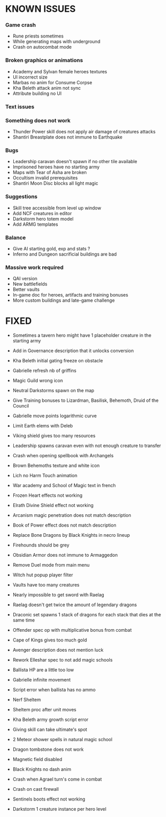 # KNOWN ISSUES

### Game crash

- Rune priests sometimes
- While generating maps with underground
- Crash on autocombat mode

### Broken graphics or animations

- Academy and Sylvan female heroes textures
- UI incorrect size
- Marbas no anim for Consume Corpse
- Kha Beleth attack anim not sync
- Attribute building no UI

### Text issues


### Something does not work

- Thunder Power skill does not apply air damage of creatures attacks
- Shantiri Breastplate does not immune to Earthquake

### Bugs

- Leadership caravan doesn't spawn if no other tile available
- Imprisoned heroes have no starting army
- Maps with Tear of Asha are broken
- Occultism invalid prerequisites
- Shantiri Moon Disc blocks all light magic

### Suggestions

- Skill tree accessible from level up window
- Add NCF creatures in editor
- Darkstorm hero totem model
- Add ARMG templates

### Balance

- Give AI starting gold, exp and stats ?
- Inferno and Dungeon sacrificial buildings are bad

### Massive work required

- QAI version
- New battlefields
- Better vaults
- In-game doc for heroes, artifacts and training bonuses
- More custom buildings and late-game challenge


# FIXED

- Sometimes a tavern hero might have 1 placeholder creature in the starting army
- Add in Governance description that it unlocks conversion
- Kha Beleth initial gating freeze on obstacle
- Gabrielle refresh nb of griffins
- Magic Guild wrong icon
- Neutral Darkstorms spawn on the map
- Give Training bonuses to Lizardman, Basilisk, Behemoth, Druid of the Council
- Gabrielle move points logarithmic curve
- Limit Earth elems with Deleb
- Viking shield gives too many resources
- Leadership spawns caravan even with not enough creature to transfer
- Crash when opening spellbook with Archangels
- Brown Behemoths texture and white icon
- Lich no Harm Touch animation
- War academy and School of Magic text in french
- Frozen Heart effects not working
- Elrath Divine Shield effect not working
- Arcanism magic penetration does not match description
- Book of Power effect does not match description
- Replace Bone Dragons by Black Knights in necro lineup
- Firehounds should be grey
- Obsidian Armor does not immune to Armaggedon
- Remove Duel mode from main menu
- Witch hut popup player filter
- Vaults have too many creatures
- Nearly impossible to get sword with Raelag
- Raelag doesn't get twice the amount of legendary dragons
- Draconic set spawns 1 stack of dragons for each stack that dies at the same time
- Offender spec op with multiplicative bonus from combat
- Cape of Kings gives too much gold

- Avenger description does not mention luck
- Rework Elleshar spec to not add magic schools
- Ballista HP are a little too low
- Gabrielle infinite movement
- Script error when ballista has no ammo
- Nerf Sheltem
- Sheltem proc after unit moves
- Kha Beleth army growth script error
- Giving skill can take ultimate's spot
- 2 Meteor shower spells in natural magic school
- Dragon tombstone does not work
- Magnetic field disabled
- Black Knights no dash anim
- Crash when Agrael turn's come in combat
- Crash on cast firewall
- Sentinels boots effect not working
- Darkstorm 1 creature instance per hero level
